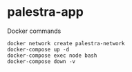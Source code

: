 # palestra-app


Docker commands

```
docker network create palestra-network
docker-compose up -d
docker-compose exec node bash
docker-compose down -v
```
